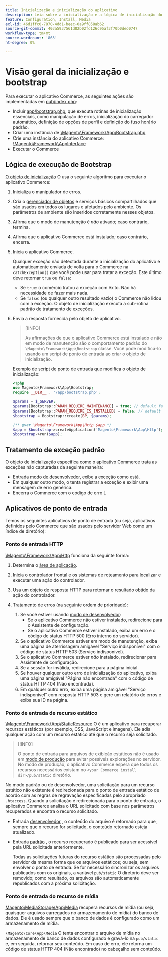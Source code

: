 ```yaml
---
title: Inicialização e inicialização do aplicativo
description: Leia sobre a inicialização e a lógica de inicialização do aplicativo Commerce.
feature: Configuration, Install, Media
exl-id: 46d1ffc0-7870-4dd1-beec-0a9ff858ab62
source-git-commit: 403a5937561d82b02fd126c95af3f70b0ded0747
workflow-type: tm+mt
source-wordcount: '863'
ht-degree: 0%

---
```


# Visão geral da inicialização e bootstrap

Para executar o aplicativo Commerce, as seguintes ações são implementadas em [pub/index.php][index]:

- Incluir [app/bootstrap.php][bootinitial], que executa rotinas de inicialização essenciais, como manipulação de erros, inicialização do carregador automático, definição de opções de perfil e definição do fuso horário padrão.
- Criar uma instância de [\Magento\Framework\App\Bootstrap.php][bootstrap] <!-- It requires initialization parameters to be specified in constructor. Normally, the $_SERVER super-global variable is supposed to be passed there. -->
- Crie uma instância do aplicativo Commerce: [\Magento\Framework\AppInterface][app-face]
- Executar o Commerce

## Lógica de execução de Bootstrap

[O objeto de inicialização][bootinitial] O usa o seguinte algoritmo para executar o aplicativo Commerce:

1. Inicializa o manipulador de erros.
1. Cria o [gerenciador de objetos][object] e serviços básicos compartilhados que são usados em todos os lugares e afetados pelo ambiente. Os parâmetros de ambiente são inseridos corretamente nesses objetos.
1. Afirma que o modo de manutenção é _não_ ativado; caso contrário, termina.
1. Afirma que o aplicativo Commerce está instalado; caso contrário, encerra.
1. Inicia o aplicativo Commerce.

   Qualquer exceção não detectada durante a inicialização do aplicativo é automaticamente enviada de volta para o Commerce na `catchException()` que você pode usar para tratar a exceção. Este último deve retornar `true` ou `false`:

   - Se `true`: o comércio tratou a exceção com êxito. Não há necessidade de fazer mais nada.
   - Se `false`: (ou qualquer outro resultado vazio) o Commerce não lidou com a exceção. O objeto de inicialização executa a sub-rotina padrão de tratamento de exceções.

1. Envia a resposta fornecida pelo objeto de aplicativo.

   >[!INFO]
   >
   >As afirmações de que o aplicativo Commerce está instalado e não em modo de manutenção são o comportamento padrão do `\Magento\Framework\App\Bootstrap` classe. Você pode modificá-lo usando um script de ponto de entrada ao criar o objeto de inicialização.

   Exemplo de script de ponto de entrada que modifica o objeto de inicialização:

   ```php
   <?php
   use Magento\Framework\App\Bootstrap;
   require __DIR__ . '/app/bootstrap.php';
   
   $params = $_SERVER;
   $params[Bootstrap::PARAM_REQUIRE_MAINTENANCE] = true; // default false
   $params[Bootstrap::PARAM_REQUIRE_IS_INSTALLED] = false; // default true
   $bootstrap = Bootstrap::create(BP, $params);
   
   /** @var \Magento\Framework\App\Http $app */
   $app = $bootstrap->createApplication('Magento\Framework\App\Http');
   $bootstrap->run($app);
   ```

## Tratamento de exceção padrão

O objeto de inicialização especifica como o aplicativo Commerce trata as exceções não capturadas da seguinte maneira:

- Entrada [modo de desenvolvedor](../bootstrap/application-modes.md#developer-mode), exibe a exceção como está.
- Em qualquer outro modo, o tenta registrar a exceção e exibir uma mensagem de erro genérica.
- Encerra o Commerce com o código de erro `1`

## Aplicativos de ponto de entrada

Temos os seguintes aplicativos de ponto de entrada (ou seja, aplicativos definidos pelo Commerce que são usados pelo servidor Web como um índice de diretório):

### Ponto de entrada HTTP

[\Magento\Framework\App\Http][http] funciona da seguinte forma:

1. Determina o [área de aplicação](https://developer.adobe.com/commerce/php/architecture/modules/areas/).
1. Inicia o controlador frontal e os sistemas de roteamento para localizar e executar uma ação do controlador.
1. Usa um objeto de resposta HTTP para retornar o resultado obtido da ação do controlador.
1. Tratamento de erros (na seguinte ordem de prioridade):

   1. Se você estiver usando [modo de desenvolvedor](../bootstrap/application-modes.md#developer-mode):
      - Se o aplicativo Commerce não estiver instalado, redirecione para o Assistente de configuração.
      - Se o aplicativo Commerce estiver instalado, exiba um erro e o código de status HTTP 500 (Erro interno do servidor).
   1. Se o aplicativo Commerce estiver em modo de manutenção, exiba uma página de aterrissagem amigável &quot;Serviço indisponível&quot; com o código de status HTTP 503 (Serviço indisponível).
   1. Se o aplicativo Commerce estiver _não_ instalado, redirecionar para Assistente de configuração.
   1. Se a sessão for inválida, redirecione para a página inicial.
   1. Se houver qualquer outro erro de inicialização do aplicativo, exiba uma página amigável &quot;Página não encontrada&quot; com o código de status HTTP 404 (Não encontrada).
   1. Em qualquer outro erro, exiba uma página amigável &quot;Serviço indisponível&quot; com resposta HTTP 503 e gere um relatório de erros e exiba sua ID na página.

### Ponto de entrada de recurso estático

[\Magento\Framework\App\StaticResource][static-resource] O é um aplicativo para recuperar recursos estáticos (por exemplo, CSS, JavaScript e imagens). Ele adia qualquer ação com um recurso estático até que o recurso seja solicitado.

>[!INFO]
>
>O ponto de entrada para arquivos de exibição estáticos não é usado em [modo de produção](application-modes.md#production-mode) para evitar possíveis explorações no servidor. No modo de produção, o aplicativo Commerce espera que todos os recursos necessários existam no `<your Commerce install dir>/pub/static` diretório.

No modo padrão ou de desenvolvedor, uma solicitação para um recurso estático não existente é redirecionada para o ponto de entrada estático de acordo com as regras de regravação especificadas pelo apropriado `.htaccess`.
Quando a solicitação é redirecionada para o ponto de entrada, o aplicativo Commerce analisa o URL solicitado com base nos parâmetros recuperados e encontra o recurso solicitado.

- Entrada [desenvolvedor](application-modes.md#developer-mode) , o conteúdo do arquivo é retornado para que, sempre que o recurso for solicitado, o conteúdo retornado esteja atualizado.
- Entrada [padrão](application-modes.md#default-mode) , o recurso recuperado é publicado para ser acessível pela URL solicitada anteriormente.

  Todas as solicitações futuras do recurso estático são processadas pelo servidor da mesma forma que os arquivos estáticos; ou seja, sem envolver o ponto de entrada. Se for necessário sincronizar os arquivos publicados com os originais, a variável `pub/static` O diretório deve ser removido; como resultado, os arquivos são automaticamente republicados com a próxima solicitação.

### Ponto de entrada do recurso de mídia

[Magento\MediaStorage\App\Media][media] recupera recursos de mídia (ou seja, quaisquer arquivos carregados no armazenamento de mídia) do banco de dados. Ele é usado sempre que o banco de dados é configurado como um armazenamento de mídia.

`\Magento\Core\App\Media` O tenta encontrar o arquivo de mídia no armazenamento de banco de dados configurado e gravá-lo na `pub/static` e, em seguida, retornar seu conteúdo. Em caso de erro, ele retorna um código de status HTTP 404 (Não encontrado) no cabeçalho sem conteúdo.

<!-- Link Definitions -->

[app-face]: https://github.com/magento/magento2/tree/2.4/lib/internal/Magento/Framework/AppInterface.php
[bootinitial]: https://github.com/magento/magento2/tree/2.4/app/bootstrap.php
[bootstrap]: https://github.com/magento/magento2/tree/2.4/lib/internal/Magento/Framework/App/Bootstrap.php
[http]: https://github.com/magento/magento2/tree/2.4/lib/internal/Magento/Framework/App/Http
[index]: https://github.com/magento/magento2/tree/2.4/pub/index.php
[media]: https://github.com/magento/magento2/tree/2.4/app/code/Magento/MediaStorage/App/Media.php
[object]: https://github.com/magento/magento2/tree/2.4/lib/internal/Magento/Framework/ObjectManager
[static-resource]: https://github.com/magento/magento2/tree/2.4/lib/internal/Magento/Framework/App/StaticResource.php
